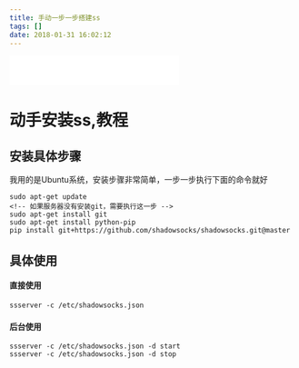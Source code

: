 ```yaml
---
title: 手动一步一步搭建ss
tags: []
date: 2018-01-31 16:02:12
---
```

<iframe frameborder="no" border="0" marginwidth="0" marginheight="0" width=298 height=52 src="//music.163.com/outchain/player?type=0&id=611811413&auto=1&height=32"></iframe>

# 动手安装ss,教程

##  安装具体步骤

 我用的是Ubuntu系统，安装步骤非常简单，一步一步执行下面的命令就好

```
sudo apt-get update
<!-- 如果服务器没有安装git，需要执行这一步 -->
sudo apt-get install git
sudo apt-get install python-pip
pip install git+https://github.com/shadowsocks/shadowsocks.git@master
```

## 具体使用

#### 直接使用


```
ssserver -c /etc/shadowsocks.json
```

#### 后台使用

```
ssserver -c /etc/shadowsocks.json -d start
ssserver -c /etc/shadowsocks.json -d stop
```
